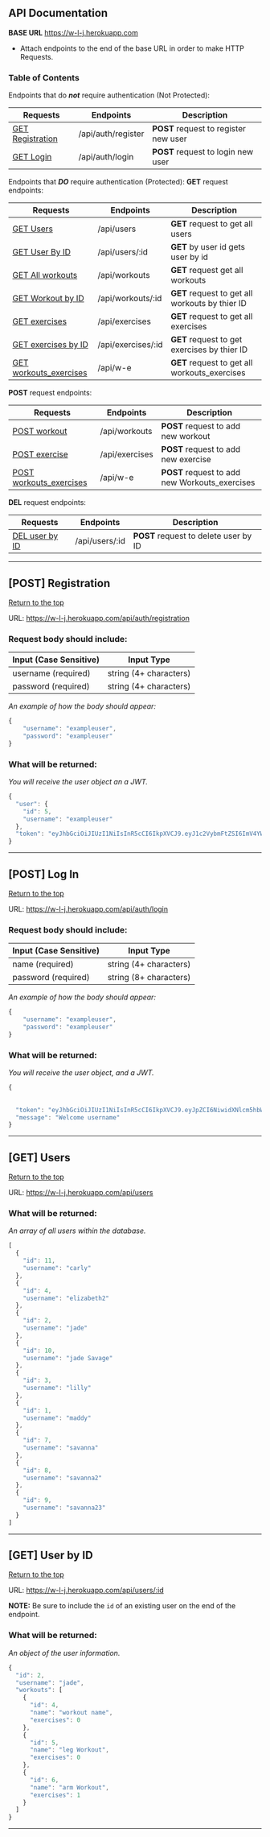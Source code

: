 ## API Documentation
**BASE URL** https://w-l-j.herokuapp.com
- Attach endpoints to the end of the base URL in order to make HTTP Requests.

### Table of Contents
Endpoints that do _**not**_ require authentication (Not Protected):

| Requests        | Endpoints          | Description
|-----------------|--------------------|--------------------|
|<a href="#register">GET Registration</a>  | /api/auth/register | <b>POST</b> request to register new user
|<a href="#login">GET Login</a>            | /api/auth/login|  <b>POST</b> request to login new user

Endpoints that **_DO_** require authentication (Protected):
<b>GET</b> request endpoints:

| Requests         | Endpoints | Description
|----------------- | --------------------|---------------------|
|<a href="#users">GET Users</a>                    | /api/users |<b>GET</b> request to get all users
|<a href="#userID">GET User By ID</a>              | /api/users/:id | <b>GET</b> by user id gets user by id
|<a href="#allWorkouts">GET All workouts</a>       | /api/workouts | <b>GET</b> request get all workouts
|<a href="#workoutID">GET Workout by ID</a>        | /api/workouts/:id | <b>GET</b> request to get all workouts by thier ID
|<a href="#exercises">GET exercises</a>            | /api/exercises | <b>GET</b> request to get all exercises
|<a href="#exercisesID">GET exercises by ID</a>    | /api/exercises/:id| <b>GET</b> request to get exercises by thier ID
|<a href="#userID">GET workouts_exercises</a>              | /api/w-e | <b>GET</b> request to get all workouts_exercises  

<b>POST</b> request endpoints:

| Requests         | Endpoints | Description
|----------------- | --------------------|---------------------|
|<a href="#users">POST workout</a>                    | /api/workouts |<b>POST</b> request to add new workout
|<a href="#userID">POST exercise</a>              | /api/exercises | <b>POST</b> request to add new exercise
|<a href="#allWorkouts">POST workouts_exercises</a>       | /api/w-e | <b>POST</b> request to add new Workouts_exercises

<b>DEL</b> request endpoints:

| Requests         | Endpoints | Description
|----------------- | --------------------|---------------------|
|<a href="#users">DEL user by ID</a>                    | /api/users/:id |<b>POST</b> request to delete user by ID



<hr />

<div id="register"></div>

## [POST] Registration 

<a href="#top">Return to the top</a>

URL: https://w-l-j.herokuapp.com/api/auth/registration

### Request body should include: 
| Input (Case Sensitive)           | Input Type          |
|-----------------|--------------------|
|username (required)           | string (4+ characters) |
|password (required)       | string (4+ characters)    |


_An example of how the body should appear:_

```js
{
    "username": "exampleuser",
    "password": "exampleuser"
}
```

### What will be returned:

_You will receive the user object an a JWT._

```js
{
  "user": {
    "id": 5,
    "username": "exampleuser"
  },
  "token": "eyJhbGciOiJIUzI1NiIsInR5cCI6IkpXVCJ9.eyJ1c2VybmFtZSI6ImV4YW1wbGV1c2VyIiwiaWF0IjoxNTc0MDkzMzU3LCJleHAiOjE1NzQxMjIxNTd9.hbL6AISkyQP6IF0PF6_VuUka3fsHLCCO3SfAhvw0AEw"
}
```

<hr />

<div id="login"></div>

## [POST] Log In

<a href="#top">Return to the top</a>

URL: https://w-l-j.herokuapp.com/api/auth/login

### Request body should include: 
| Input (Case Sensitive)           | Input Type          |
|-----------------|--------------------|
|name (required)           | string (4+ characters) |
|password (required)       | string (8+ characters)    |

_An example of how the body should appear:_

```js
{
	"username": "exampleuser",
	"password": "exampleuser"
}
```

### What will be returned:

_You will receive the user object, and a JWT._

```js
{
  
  
  "token": "eyJhbGciOiJIUzI1NiIsInR5cCI6IkpXVCJ9.eyJpZCI6NiwidXNlcm5hbWUiOiJ0ZXN0ZHVkZSIsImlhdCI6MTU3NDE5NTM4OSwiZXhwIjoxNTc0MjgxNzg5fQ.Cf3CLHMwKIy_IMMifdCeDmo6t8DQM5kOBnPuHTyx70w",
  "message": "Welcome username"
}
```

<hr />

<div id="users"></div>

## [GET] Users

<a href="#top">Return to the top</a>

URL: https://w-l-j.herokuapp.com/api/users

### What will be returned:
_An array of all users within the database._
```js
[
  {
    "id": 11,
    "username": "carly"
  },
  {
    "id": 4,
    "username": "elizabeth2"
  },
  {
    "id": 2,
    "username": "jade"
  },
  {
    "id": 10,
    "username": "jade Savage"
  },
  {
    "id": 3,
    "username": "lilly"
  },
  {
    "id": 1,
    "username": "maddy"
  },
  {
    "id": 7,
    "username": "savanna"
  },
  {
    "id": 8,
    "username": "savanna2"
  },
  {
    "id": 9,
    "username": "savanna23"
  }
]
```

<hr />


<div id="userID"></div>

## [GET] User by ID

<a href="#top">Return to the top</a>

URL: https://w-l-j.herokuapp.com/api/users/:id

**NOTE:** Be sure to include the `id` of an existing user on the end of the endpoint.

### What will be returned:
_An object of the user information._

```js
{
  "id": 2,
  "username": "jade",
  "workouts": [
    {
      "id": 4,
      "name": "workout name",
      "exercises": 0
    },
    {
      "id": 5,
      "name": "leg Workout",
      "exercises": 0
    },
    {
      "id": 6,
      "name": "arm Workout",
      "exercises": 1
    }
  ]
}
```

<hr />
